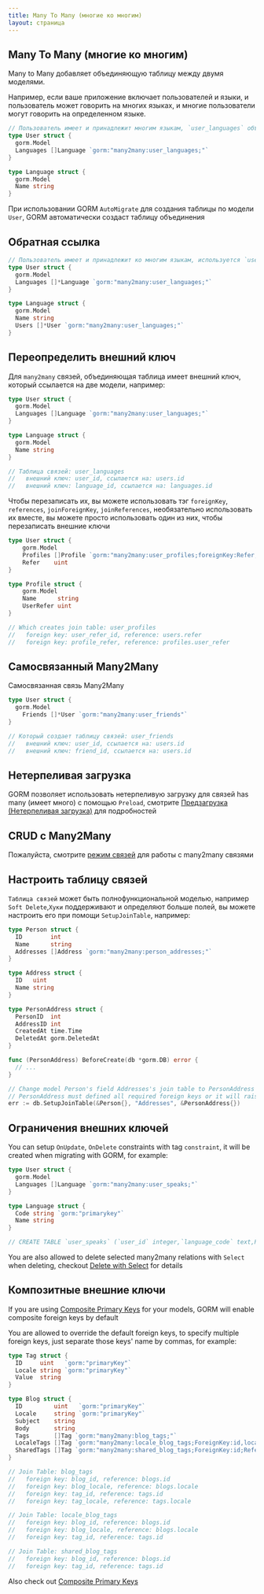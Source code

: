 ```yaml
---
title: Many To Many (многие ко многим)
layout: страница
---
```


## Many To Many (многие ко многим)

Many to Many добавляет объединяющую таблицу между двумя моделями.

Например, если ваше приложение включает пользователей и языки, и пользователь может говорить на многих языках, и многие пользователи могут говорить на определенном языке.

```go
// Пользователь имеет и принадлежит многим языкам, `user_languages` объединяющую таблица
type User struct {
  gorm.Model
  Languages []Language `gorm:"many2many:user_languages;"`
}

type Language struct {
  gorm.Model
  Name string
}
```

При использовании GORM `AutoMigrate` для создания таблицы по модели `User`, GORM автоматически создаст таблицу объединения

## Обратная ссылка

```go
// Пользователь имеет и принадлежит ко многим языкам, используется `user_languages` как таблица связей
type User struct {
  gorm.Model
  Languages []*Language `gorm:"many2many:user_languages;"`
}

type Language struct {
  gorm.Model
  Name string
  Users []*User `gorm:"many2many:user_languages;"`
}
```

## Переопределить внешний ключ

Для `many2many` связей, объединяющая таблица имеет внешний ключ, который ссылается на две модели, например:

```go
type User struct {
  gorm.Model
  Languages []Language `gorm:"many2many:user_languages;"`
}

type Language struct {
  gorm.Model
  Name string
}

// Таблица связей: user_languages
//   внешний ключ: user_id, ссылается на: users.id
//   внешний ключ: language_id, ссылается на: languages.id
```

Чтобы перезаписать их, вы можете использовать тэг `foreignKey`, `references`, `joinForeignKey`, `joinReferences`, необязательно использовать их вместе, вы можете просто использовать один из них, чтобы перезаписать внешние ключи

```go
type User struct {
    gorm.Model
    Profiles []Profile `gorm:"many2many:user_profiles;foreignKey:Refer;joinForeignKey:UserReferID;References:UserRefer;JoinReferences:UserRefer"`
    Refer    uint
}

type Profile struct {
    gorm.Model
    Name      string
    UserRefer uint
}

// Which creates join table: user_profiles
//   foreign key: user_refer_id, reference: users.refer
//   foreign key: profile_refer, reference: profiles.user_refer
```

## Самосвязанный Many2Many

Самосвязанная связь Many2Many

```go
type User struct {
  gorm.Model
    Friends []*User `gorm:"many2many:user_friends"`
}

// Который создает таблицу связей: user_friends
//   внешний ключ: user_id, ссылается на: users.id
//   внешний ключ: friend_id, ссылается на: users.id
```

## Нетерпеливая загрузка

GORM позволяет использовать нетерпеливую загрузку для связей has many (имеет много) с помощью `Preload`, смотрите [Предзагрузка (Нетерпеливая загрузка)](preload.html) для подробностей

## CRUD с Many2Many

Пожалуйста, смотрите [режим связей](associations.html#Association-Mode) для работы с many2many связями

## Настроить таблицу связей

`Таблица связей` может быть полнофункциональной моделью, например `Soft Delete`,`Хуки` поддерживают и определяют больше полей, вы можете настроить его при помощи `SetupJoinTable`, например:

```go
type Person struct {
  ID        int
  Name      string
  Addresses []Address `gorm:"many2many:person_addresses;"`
}

type Address struct {
  ID   uint
  Name string
}

type PersonAddress struct {
  PersonID  int
  AddressID int
  CreatedAt time.Time
  DeletedAt gorm.DeletedAt
}

func (PersonAddress) BeforeCreate(db *gorm.DB) error {
  // ...
}

// Change model Person's field Addresses's join table to PersonAddress
// PersonAddress must defined all required foreign keys or it will raise error
err := db.SetupJoinTable(&Person{}, "Addresses", &PersonAddress{})
```

## Ограничения внешних ключей

You can setup `OnUpdate`, `OnDelete` constraints with tag `constraint`, it will be created when migrating with GORM, for example:

```go
type User struct {
  gorm.Model
  Languages []Language `gorm:"many2many:user_speaks;"`
}

type Language struct {
  Code string `gorm:"primarykey"`
  Name string
}

// CREATE TABLE `user_speaks` (`user_id` integer,`language_code` text,PRIMARY KEY (`user_id`,`language_code`),CONSTRAINT `fk_user_speaks_user` FOREIGN KEY (`user_id`) REFERENCES `users`(`id`) ON DELETE SET NULL ON UPDATE CASCADE,CONSTRAINT `fk_user_speaks_language` FOREIGN KEY (`language_code`) REFERENCES `languages`(`code`) ON DELETE SET NULL ON UPDATE CASCADE);
```

You are also allowed to delete selected many2many relations with `Select` when deleting, checkout [Delete with Select](associations.html#delete_with_select) for details

## Композитные внешние ключи

If you are using [Composite Primary Keys](composite_primary_key.html) for your models, GORM will enable composite foreign keys by default

You are allowed to override the default foreign keys, to specify multiple foreign keys, just separate those keys' name by commas, for example:

```go
type Tag struct {
  ID     uint   `gorm:"primaryKey"`
  Locale string `gorm:"primaryKey"`
  Value  string
}

type Blog struct {
  ID         uint   `gorm:"primaryKey"`
  Locale     string `gorm:"primaryKey"`
  Subject    string
  Body       string
  Tags       []Tag `gorm:"many2many:blog_tags;"`
  LocaleTags []Tag `gorm:"many2many:locale_blog_tags;ForeignKey:id,locale;References:id"`
  SharedTags []Tag `gorm:"many2many:shared_blog_tags;ForeignKey:id;References:id"`
}

// Join Table: blog_tags
//   foreign key: blog_id, reference: blogs.id
//   foreign key: blog_locale, reference: blogs.locale
//   foreign key: tag_id, reference: tags.id
//   foreign key: tag_locale, reference: tags.locale

// Join Table: locale_blog_tags
//   foreign key: blog_id, reference: blogs.id
//   foreign key: blog_locale, reference: blogs.locale
//   foreign key: tag_id, reference: tags.id

// Join Table: shared_blog_tags
//   foreign key: blog_id, reference: blogs.id
//   foreign key: tag_id, reference: tags.id
```

Also check out [Composite Primary Keys](composite_primary_key.html)
